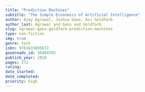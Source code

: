 ```yaml
---
title: "Prediction Machines"
subtitle: "The Simple Economics of Artificial Intelligence"
author: Ajay Agrawal, Joshua Gans, Avi Goldfarb
author_last: Agrawal and Gans and Goldfarb
slug: agrawal-gans-goldfarb-prediction-machines
type: non-fiction
img: true
genre: tech
isbn: 9781633695672
goodreads_id: 36484703
publish_year: 2018
pages: 272
rating: 
date_started:
date_completed:
priority: high
---
```

